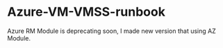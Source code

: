 # Azure-VM-VMSS-runbook
Azure RM Module is deprecating soon, I made new version that using AZ Module.
